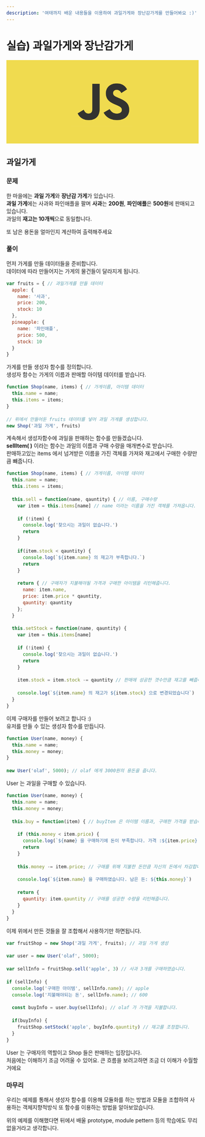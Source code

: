 ```yaml
---
description: '여태까지 배운 내용들을 이용하여 과일가게와 장난감가게를 만들어봐요 :)'
---
```


# 실습\) 과일가게와 장난감가게

![body](.gitbook/assets/body%20%282%29.png)

## 과일가게

### 문제

한 마을에는 **과일 가게**와 **장난감 가게**가 있습니다.  
**과일 가게**에는 사과와 파인애플을 팔며 **사과**는 **200원**, **파인애플**은 **500원**에 판매되고 있습니다.  
과일의 **재고는 10개씩**으로 동일합니다.  
  
또 남은 용돈을 얼마인지 계산하여 출력해주세요

### 풀이

먼저 가게를 만들 데이터들을 준비합니다.  
데이터에 따라 만들어지는 가게의 물건들이 달라지게 됩니다.

```javascript
var fruits = { // 과일가게를 만들 데이터
  apple: {
    name: '사과',
    price: 200,
    stock: 10
  },
  pineapple: {
    name: '파인애플',
    price: 500,
    stock: 10
  }
}
```

가게를 만들 생성자 함수를 정의합니다.  
생성자 함수는 가게의 이름과 판매할 아이템 데이터를 받습니다.

```javascript
function Shop(name, items) { // 가게이름, 아이템 데이터
  this.name = name;
  this.items = items;
}

// 위에서 만들어둔 fruits 데이터를 넣어 과일 가게를 생성합니다.
new Shop('과일 가게', fruits)
```

계속해서 생성자함수에 과일을 판매하는 함수를 만들겠습니다.  
**sellItem\( \)** 이라는 함수는 과일의 이름과 구매 수량을 매개변수로 받습니다.  
판매하고있는 items 에서 넘겨받은 이름을 가진 객체를 가져와 재고에서 구매한 수량만큼 뺴줍니다.

```javascript
function Shop(name, items) { // 가게이름, 아이템 데이터
  this.name = name;
  this.items = items;

  this.sell = function(name, qauntity) { // 이름, 구매수량
    var item = this.items[name] // name 이라는 이름을 가진 객체를 가져옵니다.

    if (!item) {
      console.log('찾으시는 과일이 없습니다.')
      return 
    }

    if(item.stock < qauntity) {
      console.log(`${item.name} 의 재고가 부족합니다.`)
      return 
    }

    return { // 구매자가 지불해야될 가격과 구매한 아이템을 리턴해줍니다.
      name: item.name,
      price: item.price * qauntity,
      qauntity: qauntity
    };
  }
  
  this.setStock = function(name, qauntity) {
    var item = this.items[name] 

    if (!item) {
      console.log('찾으시는 과일이 없습니다.')
      return 
    }

    item.stock = item.stock -= qauntity // 판매에 성공한 갯수만큼 재고를 빼줍니다.

    console.log(`${item.name} 의 재고가 ${item.stock} 으로 변경되었습니다`)
  }
}
```

이제 구매자를 만들어 보려고 합니다 :\)  
유저를 만들 수 있는 생성자 함수를 만듭니다.

```javascript
function User(name, money) {
  this.name = name;
  this.money = money;
}

new User('olaf', 5000); // olaf 에게 3000원의 용돈을 줍니다.
```

User 는 과일을 구매할 수 있습니다.

```javascript
function User(name, money) {
  this.name = name;
  this.money = money;
  
  this.buy = function(item) { // buyItem 은 아이템 이름과, 구매한 가격을 받습니다.
    
    if (this.money < item.price) {
      console.log(`${name} 을 구매하기에 돈이 부족합니다. 가격 :${item.price} 잔고: ${this.money}`)
      return 
    }

    this.money -= item.price; // 구매를 위해 지불한 돈만큼 자신의 돈에서 차감합니다.

    console.log(`${item.name} 을 구매하였습니다. 남은 돈: ${this.money}`)
    
    return {
      qauntity: item.qauntity // 구매를 성공한 수량을 리턴해줍니다.
    }
  }
}
```

이제 위에서 만든 것들을 잘 조합해서 사용하기만 하면됩니다.

```javascript
var fruitShop = new Shop('과일 가게', fruits); // 과일 가게 생성

var user = new User('olaf', 5000);

var sellInfo = fruitShop.sell('apple', 3) // 사과 3개를 구매하였습니다.

if (sellInfo) {
  console.log('구매한 아이템', sellInfo.name); // apple
  console.log('지불해야되는 돈', sellInfo.name); // 600
  
  const buyInfo = user.buy(sellInfo); // olaf 가 가격을 지불합니다.

  if(buyInfo) {
    fruitShop.setStock('apple', buyInfo.qauntity) // 재고를 조정합니다.
  }
}
```

User 는 구매자의 역할이고 Shop 들은 판매하는 입장입니다.  
처음에는 이해하기 조금 어려울 수 있어요. 큰 흐름을 보려고하면 조금 더 이해가 수월할거에요

### 마무리

우리는 예제를 통해서 생성자 함수를 이용해 모듈화를 하는 방법과 모듈을 조합하여 사용하는 객체지향적방식 또 함수를 이용하는 방법을 알아보았습니다.

위의 예제를 이해했다면 뒤에서 배울 prototype, module pettern 등의 학습에도 무리 없을거라고 생각합니다.

